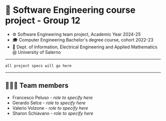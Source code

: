 # 🚀 Software Engineering course project - Group 12
- ⚙️ Software Engineering team project, Academic Year 2024-25
- 🎓 Computer Engineering Bachelor's degree course, cohort 2022-23
- 🏫 Dept. of Information, Electrical Engineering and Applied Mathematics @ University of Salerno

---

`all project specs will go here`

---

## 🧑🏻‍💻 Team members
- Francesco Peluso - _role to specify here_
- Gerardo Selce - _role to specify here_
- Valerio Volzone - _role to specify here_
- Sharon Schiavano - _role to specify here_
